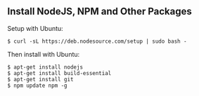 ##  Install NodeJS, NPM and Other Packages

Setup with Ubuntu:

```
$ curl -sL https://deb.nodesource.com/setup | sudo bash -
```

Then install with Ubuntu:

```
$ apt-get install nodejs
$ apt-get install build-essential
$ apt-get install git
$ npm update npm -g
```
